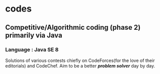 # codes
## Competitive/Algorithmic coding (phase 2) primarily via Java
### Language : Java SE 8

Solutions of various contests chiefly on CodeForces(for the love of their editorials) and CodeChef.
Aim to be a better **_problem solver_** day by day.
